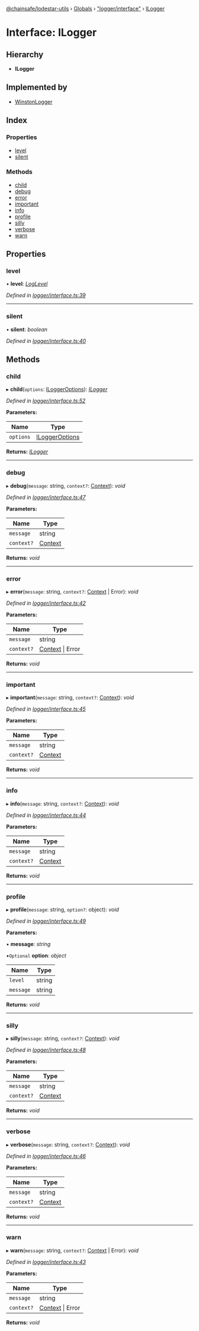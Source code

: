 [@chainsafe/lodestar-utils](../README.md) › [Globals](../globals.md) › ["logger/interface"](../modules/_logger_interface_.md) › [ILogger](_logger_interface_.ilogger.md)

# Interface: ILogger

## Hierarchy

* **ILogger**

## Implemented by

* [WinstonLogger](../classes/_logger_winston_.winstonlogger.md)

## Index

### Properties

* [level](_logger_interface_.ilogger.md#level)
* [silent](_logger_interface_.ilogger.md#silent)

### Methods

* [child](_logger_interface_.ilogger.md#child)
* [debug](_logger_interface_.ilogger.md#debug)
* [error](_logger_interface_.ilogger.md#error)
* [important](_logger_interface_.ilogger.md#important)
* [info](_logger_interface_.ilogger.md#info)
* [profile](_logger_interface_.ilogger.md#profile)
* [silly](_logger_interface_.ilogger.md#silly)
* [verbose](_logger_interface_.ilogger.md#verbose)
* [warn](_logger_interface_.ilogger.md#warn)

## Properties

###  level

• **level**: *[LogLevel](../enums/_logger_interface_.loglevel.md)*

*Defined in [logger/interface.ts:39](https://github.com/ChainSafe/lodestar/blob/663f5df9e/packages/lodestar-utils/src/logger/interface.ts#L39)*

___

###  silent

• **silent**: *boolean*

*Defined in [logger/interface.ts:40](https://github.com/ChainSafe/lodestar/blob/663f5df9e/packages/lodestar-utils/src/logger/interface.ts#L40)*

## Methods

###  child

▸ **child**(`options`: [ILoggerOptions](_logger_interface_.iloggeroptions.md)): *[ILogger](_logger_interface_.ilogger.md)*

*Defined in [logger/interface.ts:52](https://github.com/ChainSafe/lodestar/blob/663f5df9e/packages/lodestar-utils/src/logger/interface.ts#L52)*

**Parameters:**

Name | Type |
------ | ------ |
`options` | [ILoggerOptions](_logger_interface_.iloggeroptions.md) |

**Returns:** *[ILogger](_logger_interface_.ilogger.md)*

___

###  debug

▸ **debug**(`message`: string, `context?`: [Context](../modules/_logger_interface_.md#context)): *void*

*Defined in [logger/interface.ts:47](https://github.com/ChainSafe/lodestar/blob/663f5df9e/packages/lodestar-utils/src/logger/interface.ts#L47)*

**Parameters:**

Name | Type |
------ | ------ |
`message` | string |
`context?` | [Context](../modules/_logger_interface_.md#context) |

**Returns:** *void*

___

###  error

▸ **error**(`message`: string, `context?`: [Context](../modules/_logger_interface_.md#context) | Error): *void*

*Defined in [logger/interface.ts:42](https://github.com/ChainSafe/lodestar/blob/663f5df9e/packages/lodestar-utils/src/logger/interface.ts#L42)*

**Parameters:**

Name | Type |
------ | ------ |
`message` | string |
`context?` | [Context](../modules/_logger_interface_.md#context) &#124; Error |

**Returns:** *void*

___

###  important

▸ **important**(`message`: string, `context?`: [Context](../modules/_logger_interface_.md#context)): *void*

*Defined in [logger/interface.ts:45](https://github.com/ChainSafe/lodestar/blob/663f5df9e/packages/lodestar-utils/src/logger/interface.ts#L45)*

**Parameters:**

Name | Type |
------ | ------ |
`message` | string |
`context?` | [Context](../modules/_logger_interface_.md#context) |

**Returns:** *void*

___

###  info

▸ **info**(`message`: string, `context?`: [Context](../modules/_logger_interface_.md#context)): *void*

*Defined in [logger/interface.ts:44](https://github.com/ChainSafe/lodestar/blob/663f5df9e/packages/lodestar-utils/src/logger/interface.ts#L44)*

**Parameters:**

Name | Type |
------ | ------ |
`message` | string |
`context?` | [Context](../modules/_logger_interface_.md#context) |

**Returns:** *void*

___

###  profile

▸ **profile**(`message`: string, `option?`: object): *void*

*Defined in [logger/interface.ts:49](https://github.com/ChainSafe/lodestar/blob/663f5df9e/packages/lodestar-utils/src/logger/interface.ts#L49)*

**Parameters:**

▪ **message**: *string*

▪`Optional`  **option**: *object*

Name | Type |
------ | ------ |
`level` | string |
`message` | string |

**Returns:** *void*

___

###  silly

▸ **silly**(`message`: string, `context?`: [Context](../modules/_logger_interface_.md#context)): *void*

*Defined in [logger/interface.ts:48](https://github.com/ChainSafe/lodestar/blob/663f5df9e/packages/lodestar-utils/src/logger/interface.ts#L48)*

**Parameters:**

Name | Type |
------ | ------ |
`message` | string |
`context?` | [Context](../modules/_logger_interface_.md#context) |

**Returns:** *void*

___

###  verbose

▸ **verbose**(`message`: string, `context?`: [Context](../modules/_logger_interface_.md#context)): *void*

*Defined in [logger/interface.ts:46](https://github.com/ChainSafe/lodestar/blob/663f5df9e/packages/lodestar-utils/src/logger/interface.ts#L46)*

**Parameters:**

Name | Type |
------ | ------ |
`message` | string |
`context?` | [Context](../modules/_logger_interface_.md#context) |

**Returns:** *void*

___

###  warn

▸ **warn**(`message`: string, `context?`: [Context](../modules/_logger_interface_.md#context) | Error): *void*

*Defined in [logger/interface.ts:43](https://github.com/ChainSafe/lodestar/blob/663f5df9e/packages/lodestar-utils/src/logger/interface.ts#L43)*

**Parameters:**

Name | Type |
------ | ------ |
`message` | string |
`context?` | [Context](../modules/_logger_interface_.md#context) &#124; Error |

**Returns:** *void*
